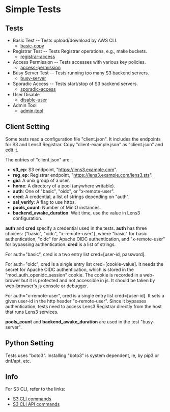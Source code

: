 # Simple Tests

## Tests

* Basic Test -- Tests upload/download by AWS CLI.
  * [basic-copy](basic-copy)
* Registrar Test -- Tests Registrar operations, e.g., make buckets.
  * [registrar-access](registrar-access)
* Access Permission -- Tests accesses with various key policies.
  * [access-permission](access-permission)
* Busy Server Test -- Tests running too many S3 backend servers.
  * [busy-server](busy-server)
* Sporadic Access -- Tests start/stop of S3 backend servers.
  * [sporadic-access](sporadic-access)
* User Disable
  * [disable-user](disable-user)
* Admin Tool
  * [admin-tool](admin-tool)

## Client Setting

Some tests read a configuration file "client.json".  It includes the
endpoints for S3 and Lens3 Registrar.  Copy "client-example.json" as
"client.json" and edit it.

The entries of "client.json" are:

* __s3_ep__: S3 endpoint, "https://lens3.example.com".
* __reg_ep__: Registrar endpoint, "https://lens3.example.com/lens3.sts".
* __gid__: A unix group of a user.
* __home__: A directory of a pool (anywhere writable).
* __auth__: One of "basic", "oidc", or "x-remote-user".
* __cred__: A credential, a list of strings depending on "auth".
* __ssl_verify__: A flag to use https.
* __pools_count__: Number of MinIO instances.
* __backend_awake_duration__: Wait time, use the value in Lens3 configuration.

__auth__ and __cred__ specify a credential used in the tests.
__auth__ has three choices: {"basic", "oidc", "x-remote-user"}, where
"basic" for basic authentication, "oidc" for Apache OIDC
authentication, and "x-remote-user" for bypassing authentication.
__cred__ is a list of strings.

For auth="basic", cred is a two entry list cred=[user-id, password].

For auth="oidc", cred is a single entry list cred=[cookie-value].  It
needs the secret for Apache OIDC authentication, which is stored in
the "mod_auth_openidc_session" cookie.  The cookie is recorded in a
web-brower but it is protected and not accessible in js.  It should be
taken by web-browser's js console or debugger.

For auth="x-remote-user", cred is a single entry list cred=[user-id].
It sets a given user-id in the http header "x-remote-user".  Since it
bypasses authentication, tests need to access Lens3 Registrar directly
from the host that runs Lens3 services.

__pools_count__ and __backend_awake_duration__ are used in the test
"busy-server".

## Python Setting

Tests uses "boto3".  Installing "boto3" is system dependent, ie, by
pip3 or dnf/apt, etc.

## Info

For S3 CLI, refer to the links:
* [S3 CLI commands](https://awscli.amazonaws.com/v2/documentation/api/latest/reference/s3/index.html)
* [S3 CLI API commands](https://awscli.amazonaws.com/v2/documentation/api/latest/reference/s3api/index.html)
